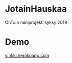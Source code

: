 # JotainHauskaa
OhTu:n miniprojekti syksy 2019

# Demo
[vinkki.herokuapp.com](https://vinkki.herokuapp.com/)